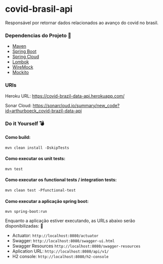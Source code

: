 # covid-brasil-api
Responsável por retornar dados relacionados ao avanço do covid no brasil.

### Dependencias do Projeto :wrench:

- [Maven](https://maven.apache.org/guides/index.html)
- [Spring Boot](https://spring.io/projects/spring-boot)
- [Spring Cloud](https://spring.io/projects/spring-cloud)
- [Lombok](https://projectlombok.org/setup/maven)
- [WireMock](https://wiremock.org/docs/spring-boot/)
- [Mockito](https://site.mockito.org/)

### URls

Heroku URL: https://covid-brazil-data-api.herokuapp.com/

Sonar Cloud: https://sonarcloud.io/summary/new_code?id=arthurboeck_covid-brazil-data-api

### Do it Yourself :bomb:

#### Como build:

````
mvn clean install -DskipTests
````

#### Como executar os unit tests:

````
mvn test
````

#### Como executar os functional tests / integration tests:

````
mvn clean test -Pfunctional-test
````

#### Como executar a aplicação spring boot:

````
mvn spring-boot:run
````

Enquanto a aplicação estiver executando, as URLs abaixo serão disponibilizadas: :rocket:

- Actuator: `http://localhost:8080/actuator`
- Swagger: `http://localhost:8080/swagger-ui.html`
- Swagger Resources `http://localhost:8080/swagger-resources`
- Aplication URL: `http://localhost:8080/api/v1/`
- H2 console: `http://localhost:8080/h2-console`